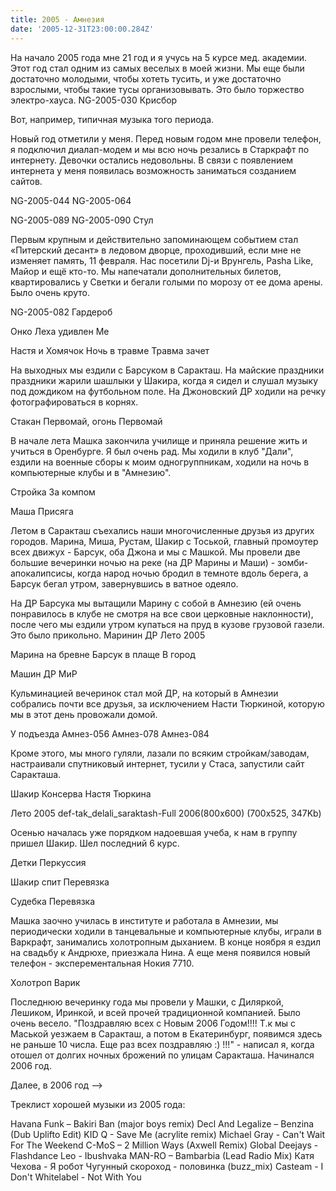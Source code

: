 ```yaml
---
title: 2005 - Амнезия
date: '2005-12-31T23:00:00.284Z'
---
```


На начало 2005 года мне 21 год и я учусь на 5 курсе мед. академии. Этот год стал одним из самых веселых в моей жизни. Мы еще были достаточно молодыми, чтобы хотеть тусить, и уже достаточно взрослыми, чтобы такие тусы организовывать. Это было торжество электро-хауса.
NG-2005-030 Крисбор

Вот, например, типичная музыка того периода.


Новый год отметили у меня. Перед новым годом мне провели телефон, я подключил диалап-модем и мы всю ночь резались в Старкрафт по интернету. Девочки остались недовольны. В связи с появлением интернета у меня появилась возможность заниматься созданием сайтов.

NG-2005-044 NG-2005-064

NG-2005-089 NG-2005-090 Стул

Первым крупным и действительно запоминающем событием стал «Питерский десант» в ледовом дворце, проходивший, если мне не изменяет память, 11 февраля. Нас посетили Dj-и Врунгель, Pasha Like, Майор и ещё кто-то. Мы напечатали дополнительных билетов, квартировались у Светки и бегали голыми по морозу от ее дома арены. Было очень круто.

NG-2005-082 Гардероб

Онко  Леха удивлен Ме

Настя и Хомячок Ночь в травме Травма зачет

На выходных мы ездили с Барсуком в Саракташ. На майские праздники праздники жарили шашлыки у Шакира, когда я сидел и слушал музыку под дождиком на футбольном поле. На Джоновский ДР ходили на речку фотографироваться в корнях. 

Стакан Первомай, огонь Первомай

В начале лета Машка закончила училище и приняла решение жить и учиться в Оренбурге. Я был очень рад. Мы ходили в клуб "Дали", ездили на военные сборы к моим одногруппникам, ходили на ночь в компьютерные клубы и в "Амнезию".

Стройка  За компом

Маша Присяга



Летом в Саракташ съехались наши многочисленные друзья из других городов. Марина, Миша, Рустам, Шакир с Тоськой, главный промоутер всех движух - Барсук, оба Джона и мы с Машкой. Мы провели две большие вечеринки ночью на реке (на  ДР Марины и Маши) - зомби-апокалипсисы, когда народ ночью бродил в темноте вдоль берега, а Барсук бегал утром, завернувшись в ватное одеяло.

На ДР Барсука мы вытащили Марину с собой в Амнезию (ей очень понравилось в клубе не смотря на все свои церковные наклонности), после чего мы ездили утром купаться на пруд в кузове грузовой газели. Это было прикольно.
Маринин ДР Лето 2005

Марина на бревне Барсук в плаще В город 

Машин ДР МиР

Кульминацией вечеринок стал мой ДР, на который в Амнезии собрались почти все друзья, за исключением Насти Тюркиной, которую мы в этот день провожали домой. 

У подъезда Амнез-056
Амнез-078 Амнез-084

Кроме этого, мы много гуляли, лазали по всяким стройкам/заводам, настраивали спутниковый интернет, тусили у Стаса, запустили сайт Саракташа.

Шакир Консерва Настя Тюркина

Лето 2005 def-tak_delali_saraktash-Full 2006(800x600) (700x525, 347Kb)

Осенью началась уже порядком надоевшая учеба, к нам в группу пришел Шакир. Шел последний 6 курс.

Детки Перкуссия

 Шакир спит Перевязка

Судебка Перевязка

Машка заочно училась в институте и работала в Амнезии, мы периодически ходили в танцевальные и компьютерные клубы, играли в Варкрафт, занимались холотропным дыханием. В конце ноября я ездил на свадьбу к Андрюхе, приезжала Нина. А еще меня появился новый телефон - эксперементальная Нокия 7710. 

Холотроп Варик

 

  

 

Последнюю вечеринку года мы провели у Машки, с Диляркой, Лешиком, Иринкой, и всей прочей традиционной компанией. Было очень весело. "Поздравляю всех с Новым 2006 Годом!!!! Т.к мы с Маськой уезжаем в Саракташ, а потом в Екатеринбург, появимся здесь не раньше 10 числа. Еще раз всех поздравляю :) !!!" - написал я, когда отошел от долгих ночных брожений по улицам Саракташа. Начинался 2006 год.

 

Далее, в 2006 год -->
 
Треклист хорошей музыки из 2005 года:

Havana Funk – Bakiri Ban (major boys remix)
Decl And Legalize – Benzina (Dub Uplifto Edit)
KID Q - Save Me (acrylite remix)
Michael Gray - Can't Wait For The Weekend
C-MoS – 2 Million Ways (Axwell Remix)
Global Deejays - Flashdance
Leo - Ibushvaka
MAN-RO – Bambarbia (Lead Radio Mix)
Катя Чехова - Я робот
Чугунный скороход - половинка (buzz_mix)
Casteam - I Don't
Whitelabel - Not With You
